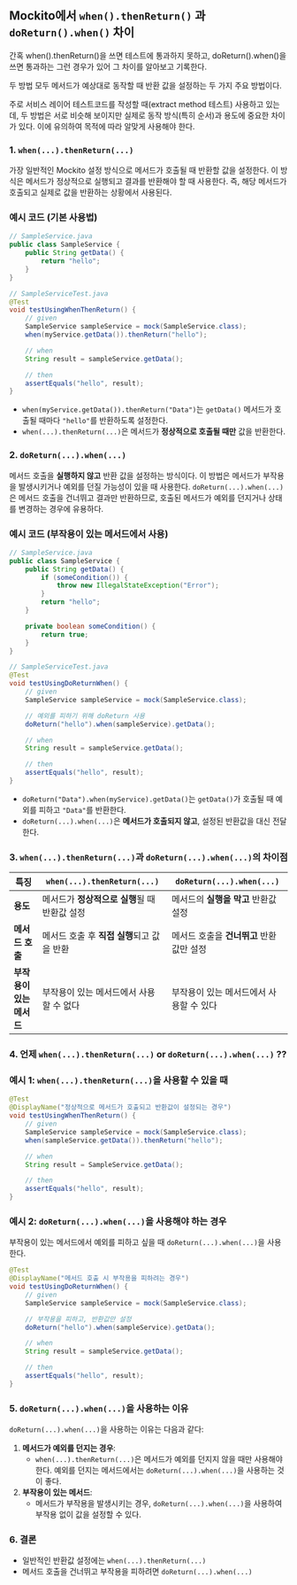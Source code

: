 ## Mockito에서 `when().thenReturn()` 과 `doReturn().when()` 차이

간혹 when().thenReturn()을 쓰면 테스트에 통과하지 못하고, doReturn().when()을 쓰면 통과하는 그런 경우가 있어 그 차이를 알아보고 기록한다. 

두 방법 모두 메서드가 예상대로 동작할 때 반환 값을 설정하는 두 가지 주요 방법이다.

주로 서비스 레이어 테스트코드를 작성할 때(extract method 테스트) 사용하고 있는데, 두 방법은 서로 비슷해 보이지만 실제로 동작 방식(특히 순서)과 용도에 중요한 차이가 있다. 이에 유의하여 목적에 따라 알맞게 사용해야 한다.

### 1. `when(...).thenReturn(...)`

가장 일반적인 Mockito 설정 방식으로 메서드가 호출될 때 반환할 값을 설정한다. 이 방식은 메서드가 정상적으로 실행되고 결과를 반환해야 할 때 사용한다. 즉, 해당 메서드가 호출되고 실제로 값을 반환하는 상황에서 사용된다.

### 예시 코드 (기본 사용법)

```java
// SampleService.java
public class SampleService {
    public String getData() {
        return "hello";
    }
}

// SampleServiceTest.java
@Test
void testUsingWhenThenReturn() {
    // given
    SampleService sampleService = mock(SampleService.class);
    when(myService.getData()).thenReturn("hello");

    // when
    String result = sampleService.getData();

    // then
    assertEquals("hello", result);
}

```

- `when(myService.getData()).thenReturn("Data")`는 `getData()` 메서드가 호출될 때마다 `"hello"`를 반환하도록 설정한다.
- `when(...).thenReturn(...)`은 메서드가 **정상적으로 호출될 때만** 값을 반환한다.

### 2. `doReturn(...).when(...)`

메서드 호출을 **실행하지 않고** 반환 값을 설정하는 방식이다. 이 방법은 메서드가 부작용을 발생시키거나 예외를 던질 가능성이 있을 때 사용한다. `doReturn(...).when(...)`은 메서드 호출을 건너뛰고 결과만 반환하므로, 호출된 메서드가 예외를 던지거나 상태를 변경하는 경우에 유용하다.

### 예시 코드 (부작용이 있는 메서드에서 사용)

```java
// SampleService.java
public class SampleService {
    public String getData() {
        if (someCondition()) {
            throw new IllegalStateException("Error");
        }
        return "hello";
    }

    private boolean someCondition() {
        return true;
    }
}

// SampleServiceTest.java
@Test
void testUsingDoReturnWhen() {
    // given
    SampleService sampleService = mock(SampleService.class);

    // 예외를 피하기 위해 doReturn 사용
    doReturn("hello").when(sampleService).getData();

    // when
    String result = sampleService.getData();

    // then
    assertEquals("hello", result);
}

```

- `doReturn("Data").when(myService).getData()`는 `getData()`가 호출될 때 예외를 피하고 `"Data"`를 반환한다.
- `doReturn(...).when(...)`은 **메서드가 호출되지 않고**, 설정된 반환값을 대신 전달한다.

### 3. `when(...).thenReturn(...)`과 `doReturn(...).when(...)`의 차이점

| 특징 | `when(...).thenReturn(...)` | `doReturn(...).when(...)` |
| --- | --- | --- |
| **용도** | 메서드가 **정상적으로 실행**될 때 반환값 설정 | 메서드의 **실행을 막고** 반환값 설정 |
| **메서드 호출** | 메서드 호출 후 **직접 실행**되고 값을 반환 | 메서드 호출을 **건너뛰고** 반환값만 설정 |
| **부작용이 있는 메서드** | 부작용이 있는 메서드에서 사용할 수 없다 | 부작용이 있는 메서드에서 사용할 수 있다 |

### 4. 언제 `when(...).thenReturn(...)` or `doReturn(...).when(...)` ??

### 예시 1: `when(...).thenReturn(...)`을 사용할 수 있을 때

```java
@Test
@DisplayName("정상적으로 메서드가 호출되고 반환값이 설정되는 경우")
void testUsingWhenThenReturn() {
    // given
    SampleService sampleService = mock(SampleService.class);
    when(sampleService.getData()).thenReturn("hello");

    // when
    String result = SampleService.getData();

    // then
    assertEquals("hello", result);
}

```

### 예시 2: `doReturn(...).when(...)`을 사용해야 하는 경우

부작용이 있는 메서드에서 예외를 피하고 싶을 때 `doReturn(...).when(...)`을 사용한다.

```java
@Test
@DisplayName("메서드 호출 시 부작용을 피하려는 경우")
void testUsingDoReturnWhen() {
    // given
    SampleService sampleService = mock(SampleService.class);

    // 부작용을 피하고, 반환값만 설정
    doReturn("hello").when(sampleService).getData();

    // when
    String result = sampleService.getData();

    // then
    assertEquals("hello", result);
}

```

### 5. `doReturn(...).when(...)`을 사용하는 이유

`doReturn(...).when(...)`을 사용하는 이유는 다음과 같다:

1. **메서드가 예외를 던지는 경우**:
    - `when(...).thenReturn(...)`은 메서드가 예외를 던지지 않을 때만 사용해야 한다. 예외를 던지는 메서드에서는 `doReturn(...).when(...)`을 사용하는 것이 좋다.
2. **부작용이 있는 메서드**:
    - 메서드가 부작용을 발생시키는 경우, `doReturn(...).when(...)`을 사용하여 부작용 없이 값을 설정할 수 있다.

### 6. 결론

- 일반적인 반환값 설정에는 `when(...).thenReturn(...)`
- 메서드 호출을 건너뛰고 부작용을 피하려면 `doReturn(...).when(...)`
